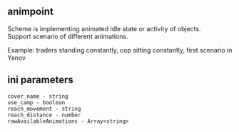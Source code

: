 ## animpoint

Scheme is implementing animated idle state or activity of objects. <br/>
Support scenario of different animations. <br/>

Example: traders standing constantly, cop sitting constantly, first scenario in Yanov

## ini parameters

```
cover_name - string
use_camp - boolean
reach_movement - string
reach_distance - number
rawAvailableAnimations - Array<string>
```

